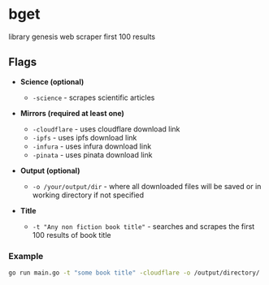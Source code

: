 # bget
library genesis web scraper first 100 results

## Flags
  * **Science (optional)**
    
     * ```-science``` - scrapes scientific articles
  
  * **Mirrors (required at least one)**
    
    * ```-cloudflare``` - uses cloudflare download link
    * ```-ipfs``` - uses ipfs download link
    * ```-infura``` - uses infura download link
    * ```-pinata``` - uses pinata download link
  
  * **Output (optional)**
    
     * ```-o /your/output/dir``` - where all downloaded files will be saved or in working directory if not specified
  
  * **Title**

    * ```-t "Any non fiction book title"``` - searches and scrapes the first 100 results of book title

### Example
```bash
go run main.go -t "some book title" -cloudflare -o /output/directory/
```
